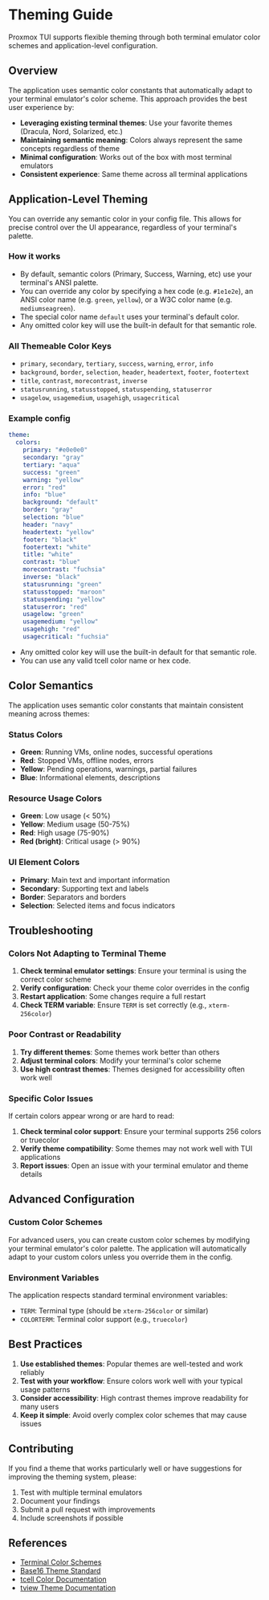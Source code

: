 # Theming Guide

Proxmox TUI supports flexible theming through both terminal emulator color schemes and application-level configuration.

## Overview

The application uses semantic color constants that automatically adapt to your terminal emulator's color scheme. This approach provides the best user experience by:

- **Leveraging existing terminal themes**: Use your favorite themes (Dracula, Nord, Solarized, etc.)
- **Maintaining semantic meaning**: Colors always represent the same concepts regardless of theme
- **Minimal configuration**: Works out of the box with most terminal emulators
- **Consistent experience**: Same theme across all terminal applications

## Application-Level Theming

You can override any semantic color in your config file. This allows for precise control over the UI appearance, regardless of your terminal's palette.

### How it works
- By default, semantic colors (Primary, Success, Warning, etc) use your terminal's ANSI palette.
- You can override any color by specifying a hex code (e.g. `#1e1e2e`), an ANSI color name (e.g. `green`, `yellow`), or a W3C color name (e.g. `mediumseagreen`).
- The special color name `default` uses your terminal's default color.
- Any omitted color key will use the built-in default for that semantic role.

### All Themeable Color Keys
- `primary`, `secondary`, `tertiary`, `success`, `warning`, `error`, `info`
- `background`, `border`, `selection`, `header`, `headertext`, `footer`, `footertext`
- `title`, `contrast`, `morecontrast`, `inverse`
- `statusrunning`, `statusstopped`, `statuspending`, `statuserror`
- `usagelow`, `usagemedium`, `usagehigh`, `usagecritical`

### Example config
```yaml
theme:
  colors:
    primary: "#e0e0e0"
    secondary: "gray"
    tertiary: "aqua"
    success: "green"
    warning: "yellow"
    error: "red"
    info: "blue"
    background: "default"
    border: "gray"
    selection: "blue"
    header: "navy"
    headertext: "yellow"
    footer: "black"
    footertext: "white"
    title: "white"
    contrast: "blue"
    morecontrast: "fuchsia"
    inverse: "black"
    statusrunning: "green"
    statusstopped: "maroon"
    statuspending: "yellow"
    statuserror: "red"
    usagelow: "green"
    usagemedium: "yellow"
    usagehigh: "red"
    usagecritical: "fuchsia"
```

- Any omitted color key will use the built-in default for that semantic role.
- You can use any valid tcell color name or hex code.

## Color Semantics

The application uses semantic color constants that maintain consistent meaning across themes:

### Status Colors
- **Green**: Running VMs, online nodes, successful operations
- **Red**: Stopped VMs, offline nodes, errors
- **Yellow**: Pending operations, warnings, partial failures
- **Blue**: Informational elements, descriptions

### Resource Usage Colors
- **Green**: Low usage (< 50%)
- **Yellow**: Medium usage (50-75%)
- **Red**: High usage (75-90%)
- **Red (bright)**: Critical usage (> 90%)

### UI Element Colors
- **Primary**: Main text and important information
- **Secondary**: Supporting text and labels
- **Border**: Separators and borders
- **Selection**: Selected items and focus indicators

## Troubleshooting

### Colors Not Adapting to Terminal Theme

1. **Check terminal emulator settings**: Ensure your terminal is using the correct color scheme
2. **Verify configuration**: Check your theme color overrides in the config
3. **Restart application**: Some changes require a full restart
4. **Check TERM variable**: Ensure `TERM` is set correctly (e.g., `xterm-256color`)

### Poor Contrast or Readability

1. **Try different themes**: Some themes work better than others
2. **Adjust terminal colors**: Modify your terminal's color scheme
3. **Use high contrast themes**: Themes designed for accessibility often work well

### Specific Color Issues

If certain colors appear wrong or are hard to read:

1. **Check terminal color support**: Ensure your terminal supports 256 colors or truecolor
2. **Verify theme compatibility**: Some themes may not work well with TUI applications
3. **Report issues**: Open an issue with your terminal emulator and theme details

## Advanced Configuration

### Custom Color Schemes

For advanced users, you can create custom color schemes by modifying your terminal emulator's color palette. The application will automatically adapt to your custom colors unless you override them in the config.

### Environment Variables

The application respects standard terminal environment variables:
- `TERM`: Terminal type (should be `xterm-256color` or similar)
- `COLORTERM`: Terminal color support (e.g., `truecolor`)

## Best Practices

1. **Use established themes**: Popular themes are well-tested and work reliably
2. **Test with your workflow**: Ensure colors work well with your typical usage patterns
3. **Consider accessibility**: High contrast themes improve readability for many users
4. **Keep it simple**: Avoid overly complex color schemes that may cause issues

## Contributing

If you find a theme that works particularly well or have suggestions for improving the theming system, please:

1. Test with multiple terminal emulators
2. Document your findings
3. Submit a pull request with improvements
4. Include screenshots if possible

## References

- [Terminal Color Schemes](https://github.com/mbadolato/iTerm2-Color-Schemes)
- [Base16 Theme Standard](https://github.com/chriskempson/base16)
- [tcell Color Documentation](https://pkg.go.dev/github.com/gdamore/tcell/v2#Color)
- [tview Theme Documentation](https://pkg.go.dev/github.com/rivo/tview#Theme)
